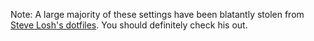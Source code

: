 Note: A large majority of these settings have been blatantly stolen from [Steve Losh's dotfiles](https://github.com/sjl/dotfiles). You should definitely check his out.
